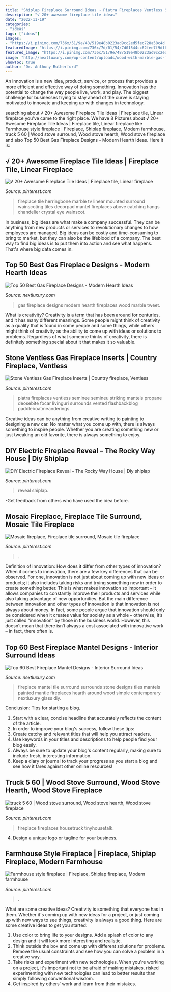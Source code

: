 ```yaml
---
title: "Shiplap Fireplace Surround Ideas ~ Piatra Fireplaces Ventless Seminee Semineu Striking Mantels Propane Deosebite Focar Livinguri Surrounds Vented Flashbackblog Paddleboatmeanderings"
description: "√ 20+ awesome fireplace tile ideas"
date: "2022-11-19"
categories:
- "ideas"
tags: ["ideas"]
images:
- "https://i.pinimg.com/736x/51/9e/48/519e48b0223ad9cc2ed5fec728a58c4d.jpg"
featuredImage: "https://i.pinimg.com/736x/7d/01/54/7d01544cc62fee7f9df6bd41c56b59fa.jpg"
featured_image: "https://i.pinimg.com/736x/51/9e/48/519e48b0223ad9cc2ed5fec728a58c4d.jpg"
image: "http://nextluxury.com/wp-content/uploads/wood-with-marble-gas-fireplaces.jpg"
ShowToc: true
author: "Dr. Anthony Rutherford"
---
```



An innovation is a new idea, product, service, or process that provides a more efficient and effective way of doing something. Innovation has the potential to change the way people live, work, and play. The biggest challenge for businesses trying to stay ahead of the curve is staying motivated to innovate and keeping up with changes in technology.

	

		
searching about √ 20+ Awesome Fireplace Tile Ideas | Fireplace tile, Linear fireplace you've came to the right place. We have 8 Pictures about √ 20+ Awesome Fireplace Tile Ideas | Fireplace tile, Linear fireplace like Farmhouse style fireplace | Fireplace, Shiplap fireplace, Modern farmhouse, truck 5 60 | Wood stove surround, Wood stove hearth, Wood stove fireplace and also Top 50 Best Gas Fireplace Designs - Modern Hearth Ideas. Here it is:
		
    
## √ 20+ Awesome Fireplace Tile Ideas | Fireplace Tile, Linear Fireplace

<img loading=lazy src="https://i.pinimg.com/736x/7d/01/54/7d01544cc62fee7f9df6bd41c56b59fa.jpg" onerror="this.onerror=null;this.src='https://tse2.mm.bing.net/th?id=OIP.0D-hvXvBQiC85uT3nESnRgHaLH&amp;pid=15.1';" alt="√ 20+ Awesome Fireplace Tile Ideas | Fireplace tile, Linear fireplace">

_Source: pinterest.com_

>fireplace tile herringbone marble tv linear mounted surround wainscoting tiles decorpad mantel fireplaces above catching hangs chandelier crystal eye wainscot. 

	

In business, big ideas are what make a company successful. They can be anything from new products or services to revolutionary changes to how employees are managed. Big ideas can be costly and time-consuming to bring to market, but they can also be the lifeblood of a company. The best way to find big ideas is to put them into action and see what happens. That's where big data comes in.

    
## Top 50 Best Gas Fireplace Designs - Modern Hearth Ideas

<img loading=lazy src="http://nextluxury.com/wp-content/uploads/wood-with-marble-gas-fireplaces.jpg" onerror="this.onerror=null;this.src='https://tse4.mm.bing.net/th?id=OIP.dx_K3Tg-OdOs3d0lvOYL-gHaIm&amp;pid=15.1';" alt="Top 50 Best Gas Fireplace Designs - Modern Hearth Ideas">

_Source: nextluxury.com_

>gas fireplace designs modern hearth fireplaces wood marble tweet. 

	

What is creativity?
Creativity is a term that has been around for centuries, and it has many different meanings. Some people might think of creativity as a quality that is found in some people and some things, while others might think of creativity as the ability to come up with ideas or solutions to problems. Regardless of what someone thinks of creativity, there is definitely something special about it that makes it so valuable.

    
## Stone Ventless Gas Fireplace Inserts | Country Fireplace, Ventless

<img loading=lazy src="https://i.pinimg.com/736x/51/9e/48/519e48b0223ad9cc2ed5fec728a58c4d.jpg" onerror="this.onerror=null;this.src='https://tse2.mm.bing.net/th?id=OIP.8MuvgMtvJWbG8jrlFXly4gHaJ3&amp;pid=15.1';" alt="Stone Ventless Gas Fireplace Inserts | Country fireplace, Ventless">

_Source: pinterest.com_

>piatra fireplaces ventless seminee semineu striking mantels propane deosebite focar livinguri surrounds vented flashbackblog paddleboatmeanderings. 

	

Creative ideas can be anything from creative writing to painting to designing a new car. No matter what you come up with, there is always something to inspire people. Whether you are creating something new or just tweaking an old favorite, there is always something to enjoy.

    
## DIY Electric Fireplace Reveal – The Rocky Way House | Diy Shiplap

<img loading=lazy src="https://i.pinimg.com/736x/27/84/08/27840850ab566882e8066d1fa65d73b7.jpg" onerror="this.onerror=null;this.src='https://tse1.mm.bing.net/th?id=OIP.i4uWwUmLkV3zHWXy4dGlVAHaJ3&amp;pid=15.1';" alt="DIY Electric Fireplace Reveal – The Rocky Way House | Diy shiplap">

_Source: pinterest.com_

>reveal shiplap. 

	

-Get feedback from others who have used the idea before.

    
## Mosaic Fireplace, Fireplace Tile Surround, Mosaic Tile Fireplace

<img loading=lazy src="https://i.pinimg.com/736x/10/3a/b3/103ab3f3d8c89def997f7cce5282e435.jpg" onerror="this.onerror=null;this.src='https://tse4.mm.bing.net/th?id=OIP.5FU7RUdKjKvKydP2MtZXNwHaGB&amp;pid=15.1';" alt="Mosaic fireplace, Fireplace tile surround, Mosaic tile fireplace">

_Source: pinterest.com_

>. 

	

Definition of innovation: How does it differ from other types of innovation?
When it comes to innovation, there are a few key differences that can be observed. For one, innovation is not just about coming up with new ideas or products; it also includes taking risks and trying something new in order to create something better. This is what makes innovation so important – it allows companies to constantly improve their products and services while also taking advantage of new opportunities.
But the main difference between innovation and other types of innovation is that innovation is not always about money. In fact, some people argue that innovation should only be considered when it creates value for society as a whole – otherwise, it’s just called “innovation” by those in the business world. However, this doesn’t mean that there isn’t always a cost associated with innovative work – in fact, there often is.

    
## Top 60 Best Fireplace Mantel Designs - Interior Surround Ideas

<img loading=lazy src="http://nextluxury.com/wp-content/uploads/small-tiles-pattern-fireplace-mantel-design-ideas.jpg" onerror="this.onerror=null;this.src='https://tse4.mm.bing.net/th?id=OIP.EAUvJDE95qF1qKvTw4W7oQAAAA&amp;pid=15.1';" alt="Top 60 Best Fireplace Mantel Designs - Interior Surround Ideas">

_Source: nextluxury.com_

>fireplace mantel tile surround surrounds stone designs tiles mantels painted mantle fireplaces hearth around wood simple contemporary nextluxury glass diy. 

	

Conclusion: Tips for starting a blog.
1. Start with a clear, concise headline that accurately reflects the content of the article.
2. In order to improve your blog's success, follow these tips: 
3. Create catchy and relevant titles that will help you attract readers. 
4. Use keywords in your titles and descriptions to help people find your blog easily. 
5. Always be sure to update your blog's content regularly, making sure to include fresh, interesting information. 
6. Keep a diary or journal to track your progress as you start a blog and see how it fares against other online resources!

    
## Truck 5 60 | Wood Stove Surround, Wood Stove Hearth, Wood Stove Fireplace

<img loading=lazy src="https://i.pinimg.com/736x/39/14/30/391430c0375f85d5445458ee1f7d374f--barn-boards-mud-room.jpg" onerror="this.onerror=null;this.src='https://tse3.mm.bing.net/th?id=OIP.zsBGA-HG4QfHn8Xh-WF7VwAAAA&amp;pid=15.1';" alt="truck 5 60 | Wood stove surround, Wood stove hearth, Wood stove fireplace">

_Source: pinterest.com_

>fireplace fireplaces housetruck tinyhousetalk. 

	

4. Design a unique logo or tagline for your business.

    
## Farmhouse Style Fireplace | Fireplace, Shiplap Fireplace, Modern Farmhouse

<img loading=lazy src="https://i.pinimg.com/736x/4b/8a/e2/4b8ae21fae4d6f718f2163994b81d8fe.jpg" onerror="this.onerror=null;this.src='https://tse3.mm.bing.net/th?id=OIP.I0Z5XRLz38yKdE8NEIRZDQHaJ3&amp;pid=15.1';" alt="Farmhouse style fireplace | Fireplace, Shiplap fireplace, Modern farmhouse">

_Source: pinterest.com_

>. 

	

What are some creative ideas?
Creativity is something that everyone has in them. Whether it's coming up with new ideas for a project, or just coming up with new ways to see things, creativity is always a good thing. Here are some creative ideas to get you started: 
1) Use color to bring life to your designs. Add a splash of color to any design and it will look more interesting and realistic. 
2) Think outside the box and come up with different solutions for problems. Remove the usual constraints and see how you can solve a problem in a creative way. 
3) Take risks and experiment with new technologies. When you're working on a project, it's important not to be afraid of making mistakes. risked experimenting with new technologies can lead to better results than simply following conventional wisdom. 
4) Get inspired by others' work and learn from their mistakes.

